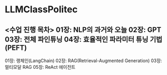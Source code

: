 # LLMClassPolitec

<수업 진행 목차>
01장: NLP의 과거와 오늘
02장: GPT
03장: 전체 파인튜닝
04장: 효율적인 파라미터 튜닝 기법(PEFT)
--------------------------------------------------
01장: 랭체인(LangChain)
02장: RAG(Retrieval-Augmented Generation)
03장: 멀티모달 RAG
05장: ReAct 에이전트

